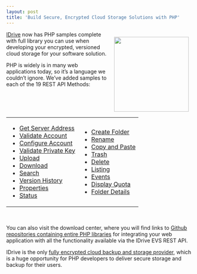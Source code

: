```yaml
---
layout: post
title: 'Build Secure, Encrypted Cloud Storage Solutions with PHP'
---
```

<p><img style="padding: 15px;" src="http://kinlane-productions.s3.amazonaws.com/IDrive/idrive-php.png" alt="" width="200" align="right" /></p>
<p><a title="IDrive" href="http://idrive.com/">IDrive</a> now has PHP samples complete with full library you can use when developing your encrypted, versioned cloud storage for your software solution.</p>
<p>PHP is widely is in many web applications today, so it&rsquo;s a language we couldn&rsquo;t ignore.  We&rsquo;ve added samples to each of the 19 REST API Methods:</p>
<p>&nbsp;</p>
<table cellspacing="5" cellpadding="5" width="100%" align="center">
<tbody>
<tr>
<td>
<ul class="mainlist">
<li><a href="http://evs.idrive.com/web-get-server-address-api.htm">Get Server Address</a></li>
<li><a href="http://evs.idrive.com/web-validate-account-api.htm">Validate Account</a></li>
<li><a href="http://evs.idrive.com/web-configure-account-api.htm">Configure Account</a></li>
<li><a href="http://evs.idrive.com/web-validate-enc-api.htm">Validate Private Key</a></li>
<li><a href="http://evs.idrive.com/web-file-upload-api.htm">Upload</a></li>
<li><a href="http://evs.idrive.com/web-download-restore-api.htm">Download</a></li>
<li><a href="http://evs.idrive.com/web-search-api.htm">Search</a></li>
<li><a href="http://evs.idrive.com/web-version-history-api.htm">Version History</a></li>
<li><a href="http://evs.idrive.com/web-properties-api.htm">Properties</a></li>
<li><a href="http://evs.idrive.com/web-status-api.htm">Status</a></li>
</ul>
</td>
<td>
<ul class="mainlist">
<li><a href="http://evs.idrive.com/web-create-folder-api.htm">Create Folder</a></li>
<li><a href="http://evs.idrive.com/web-rename-folder-api.htm">Rename</a></li>
<li><a href="http://evs.idrive.com/web-copy-paste-api.htm">Copy and Paste</a></li>
<li><a href="http://evs.idrive.com/web-trash-api.htm">Trash</a></li>
<li><a href="http://evs.idrive.com/web-delete-api.htm">Delete</a></li>
<li><a href="http://evs.idrive.com/web-listing-api.htm">Listing</a></li>
<li><a href="http://evs.idrive.com/web-events-api.htm">Events</a></li>
<li><a href="http://evs.idrive.com/web-quota-usage-api.htm">Display Quota</a></li>
<li><a href="http://evs.idrive.com/web-folder-details-api.htm">Folder Details</a></li>
</ul>
</td>
</tr>
</tbody>
</table>
<p>&nbsp;</p>
<p>You can also visit the download center, where you will find links to <a href="https://github.com/idrivevangelist/IDrive-Encrypted-File-System--EVS--REST-API-PHP-Library">Github repositories containing entire PHP libraries</a> for integrating your web application with all the functionality available via the IDrive EVS REST API.</p>
<p>IDrive is the only <a title="fully encrypted cloud backup and storage provider" href="http://evs.idrive.com">fully encrypted cloud backup and storage provider</a>, which is a huge opportunity for PHP developers to deliver secure storage and backup for their users.</p>